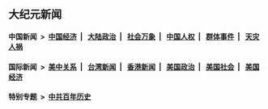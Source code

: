 ## 大纪元新闻

#### 中国新闻 &nbsp;>&nbsp; [中国经济](indexes/ncid283/README.md?07311245) &nbsp;| &nbsp; [大陆政治](indexes/ncid277/README.md?07311245) &nbsp;| &nbsp; [社会万象](indexes/ncid282/README.md?07311245) &nbsp;| &nbsp; [中国人权](indexes/ncid278/README.md?07311245) &nbsp;| &nbsp; [群体事件](indexes/ncid279/README.md?07311245) &nbsp;| &nbsp; [天灾人祸](indexes/ncid280/README.md?07311245)

#### 国际新闻 &nbsp;>&nbsp; [美中关系](indexes/nf1412576/README.md?07311245) &nbsp;| &nbsp; [台湾新闻](indexes/ncid1349361/README.md?07311245) &nbsp;| &nbsp; [香港新闻](indexes/ncid1349362/README.md?07311245) &nbsp;| &nbsp; [美国政治](indexes/ncid1078159/README.md?07311245) &nbsp;| &nbsp; [美国社会](indexes/ncid1078160/README.md?07311245) &nbsp;| &nbsp; [美国经济](indexes/ncid1078158/README.md?07311245)

#### 特别专题 &nbsp;>&nbsp; [中共百年历史](https://github.com/epoch-news/epoch-special/blob/master/README.md?07311245)  
